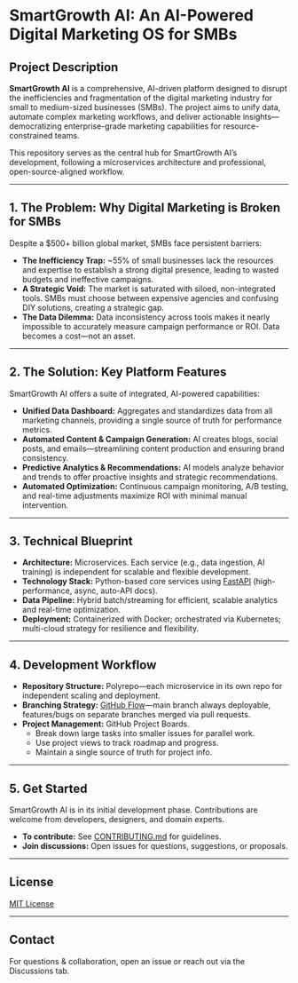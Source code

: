 # SmartGrowth AI: An AI-Powered Digital Marketing OS for SMBs

## Project Description

**SmartGrowth AI** is a comprehensive, AI-driven platform designed to disrupt the inefficiencies and fragmentation of the digital marketing industry for small to medium-sized businesses (SMBs). The project aims to unify data, automate complex marketing workflows, and deliver actionable insights—democratizing enterprise-grade marketing capabilities for resource-constrained teams.

This repository serves as the central hub for SmartGrowth AI’s development, following a microservices architecture and professional, open-source-aligned workflow.

---

## 1. The Problem: Why Digital Marketing is Broken for SMBs

Despite a $500+ billion global market, SMBs face persistent barriers:

- **The Inefficiency Trap:** ~55% of small businesses lack the resources and expertise to establish a strong digital presence, leading to wasted budgets and ineffective campaigns.
- **A Strategic Void:** The market is saturated with siloed, non-integrated tools. SMBs must choose between expensive agencies and confusing DIY solutions, creating a strategic gap.
- **The Data Dilemma:** Data inconsistency across tools makes it nearly impossible to accurately measure campaign performance or ROI. Data becomes a cost—not an asset.

---

## 2. The Solution: Key Platform Features

SmartGrowth AI offers a suite of integrated, AI-powered capabilities:

- **Unified Data Dashboard:** Aggregates and standardizes data from all marketing channels, providing a single source of truth for performance metrics.
- **Automated Content & Campaign Generation:** AI creates blogs, social posts, and emails—streamlining content production and ensuring brand consistency.
- **Predictive Analytics & Recommendations:** AI models analyze behavior and trends to offer proactive insights and strategic recommendations.
- **Automated Optimization:** Continuous campaign monitoring, A/B testing, and real-time adjustments maximize ROI with minimal manual intervention.

---

## 3. Technical Blueprint

- **Architecture:** Microservices. Each service (e.g., data ingestion, AI training) is independent for scalable and flexible development.
- **Technology Stack:** Python-based core services using [FastAPI](https://fastapi.tiangolo.com/) (high-performance, async, auto-API docs).
- **Data Pipeline:** Hybrid batch/streaming for efficient, scalable analytics and real-time optimization.
- **Deployment:** Containerized with Docker; orchestrated via Kubernetes; multi-cloud strategy for resilience and flexibility.

---

## 4. Development Workflow

- **Repository Structure:** Polyrepo—each microservice in its own repo for independent scaling and deployment.
- **Branching Strategy:** [GitHub Flow](https://docs.github.com/en/get-started/quickstart/github-flow)—main branch always deployable, features/bugs on separate branches merged via pull requests.
- **Project Management:** GitHub Project Boards.
  - Break down large tasks into smaller issues for parallel work.
  - Use project views to track roadmap and progress.
  - Maintain a single source of truth for project info.

---

## 5. Get Started

SmartGrowth AI is in its initial development phase. Contributions are welcome from developers, designers, and domain experts.

- **To contribute:** See [CONTRIBUTING.md](CONTRIBUTING.md) for guidelines.
- **Join discussions:** Open issues for questions, suggestions, or proposals.

---

## License

[MIT License](LICENSE)

---

## Contact

For questions & collaboration, open an issue or reach out via the Discussions tab.
